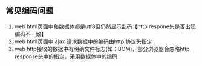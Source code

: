 ## 常见编码问题 ##
1. web html页面中<meta>和数据体都是utf8但仍然显示乱码【http respone头是否出现编码不一致】
2. web html页面中 ajax 请求数据中的编码由http 协议头指定
3. web http接收的数据中有明确文件标志(如：BOM)，部分浏览器会忽略http response头中的指定，采用数据体中的编码